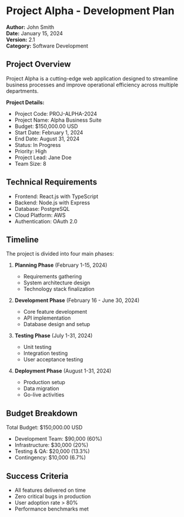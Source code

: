 # Project Alpha - Development Plan

**Author:** John Smith  
**Date:** January 15, 2024  
**Version:** 2.1  
**Category:** Software Development

## Project Overview

Project Alpha is a cutting-edge web application designed to streamline business processes and improve operational efficiency across multiple departments.

**Project Details:**
- Project Code: PROJ-ALPHA-2024
- Project Name: Alpha Business Suite
- Budget: $150,000.00 USD
- Start Date: February 1, 2024
- End Date: August 31, 2024
- Status: In Progress
- Priority: High
- Project Lead: Jane Doe
- Team Size: 8

## Technical Requirements

- Frontend: React.js with TypeScript
- Backend: Node.js with Express
- Database: PostgreSQL
- Cloud Platform: AWS
- Authentication: OAuth 2.0

## Timeline

The project is divided into four main phases:

1. **Planning Phase** (February 1-15, 2024)
   - Requirements gathering
   - System architecture design
   - Technology stack finalization

2. **Development Phase** (February 16 - June 30, 2024)
   - Core feature development
   - API implementation
   - Database design and setup

3. **Testing Phase** (July 1-31, 2024)
   - Unit testing
   - Integration testing
   - User acceptance testing

4. **Deployment Phase** (August 1-31, 2024)
   - Production setup
   - Data migration
   - Go-live activities

## Budget Breakdown

Total Budget: $150,000.00 USD

- Development Team: $90,000 (60%)
- Infrastructure: $30,000 (20%)
- Testing & QA: $20,000 (13.3%)
- Contingency: $10,000 (6.7%)

## Success Criteria

- All features delivered on time
- Zero critical bugs in production
- User adoption rate > 80%
- Performance benchmarks met
